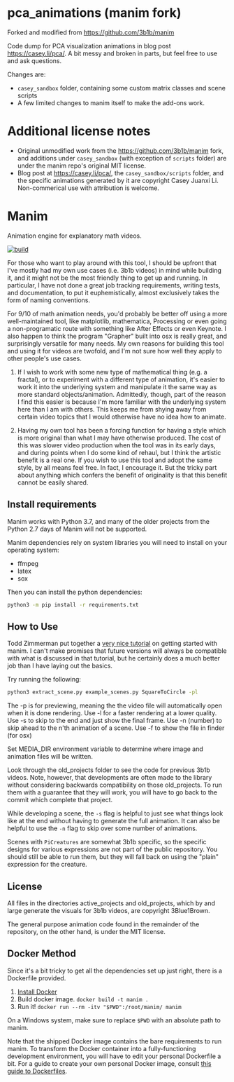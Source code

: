 # pca_animations (manim fork)

Forked and modified from https://github.com/3b1b/manim

Code dump for PCA visualization animations in blog post https://casey.li/pca/. A bit messy and broken in parts, but feel free to use and ask questions.

Changes are:

* `casey_sandbox` folder, containing some custom matrix classes and scene scripts
* A few limited changes to manim itself to make the add-ons work.

# Additional license notes

* Original unmodified work from the https://github.com/3b1b/manim fork, and additions under `casey_sandbox` (with exception of `scripts` folder) are under the manim repo's original MIT license.
* Blog post at https://casey.li/pca/, the `casey_sandbox/scripts` folder, and the specific animations generated by it are copyright Casey Juanxi Li. Non-commerical use with attribution is welcome.

# Manim
Animation engine for explanatory math videos.

[![build](https://img.shields.io/travis/3b1b/manim.svg "Travis build status")](https://travis-ci.com/3b1b/manim)


For those who want to play around with this tool, I should be upfront that I've mostly had my own use cases (i.e. 3b1b videos) in mind while building it, and it might not be the most friendly thing to get up and running.  In particular, I have not done a great job tracking requirements, writing
tests, and documentation, to put it euphemistically, almost exclusively takes the form of naming conventions.

For 9/10 of math animation needs, you'd probably be better off using a more well-maintained tool, like matplotlib, mathematica, Processing or even going a non-programatic route with something like After Effects or even Keynote. I also happen to think the program "Grapher" built into osx is really great, and surprisingly versatile for many needs.  My own reasons for building this tool and using it for videos are twofold, and I'm not sure how well they apply to other people's use cases.

  1) If I wish to work with some new type of mathematical thing (e.g. a fractal), or to experiment with a different type of animation, it's easier to work it into the underlying system and manipulate it the same way as more standard objects/animation.  Admittedly, though, part of the reason I find this easier is because I'm more familiar with the underlying system here than I am with others.  This keeps me from shying away from certain video topics that I would otherwise have no idea how to animate.

  2) Having my own tool has been a forcing function for having a style which is more original than what I may have otherwise produced. The cost of this was slower video production when the tool was in its early days, and during points when I do some kind of rehaul, but I think the artistic benefit is a real one.  If you wish to use this tool and adopt the same style, by all means feel free.  In fact, I encourage it.  But the tricky part about anything which confers the benefit of originality is that this benefit cannot be easily shared.


## Install requirements

Manim works with Python 3.7, and many of the older projects from the Python 2.7 days of Manim will not be supported.

Manim dependencies rely on system libraries you will need to install on your
operating system:
* ffmpeg
* latex
* sox

Then you can install the python dependencies:
```sh
python3 -m pip install -r requirements.txt
```

## How to Use
Todd Zimmerman put together a [very nice tutorial](https://talkingphysics.wordpress.com/2018/06/11/learning-how-to-animate-videos-using-manim-series-a-journey/) on getting started with manim.  I can't make promises that future versions will always be compatible with what is discussed in that tutorial, but he certainly does a much better job than I have laying out the basics.

Try running the following:
```sh
python3 extract_scene.py example_scenes.py SquareToCircle -pl
```

The -p is for previewing, meaning the the video file will automatically open when it is done rendering.
Use -l for a faster rendering at a lower quality.
Use -s to skip to the end and just show the final frame.
Use -n (number) to skip ahead to the n'th animation of a scene.
Use -f to show the file in finder (for osx)

Set MEDIA_DIR environment variable to determine where image and animation files will be written.

Look through the old_projects folder to see the code for previous 3b1b videos.  Note, however, that developments are often made to the library without considering backwards compatibility on those old_projects.  To run them with a guarantee that they will work, you will have to go back to the commit which complete that project.

While developing a scene, the `-s` flag is helpful to just see what things look like at the end without having to generate the full animation.  It can also be helpful to use the `-n` flag to skip over some number of animations.

Scenes with `PiCreatures` are somewhat 3b1b specific, so the specific designs for various expressions are not part of the public repository.  You should still be able to run them, but they will fall back on using the "plain" expression for the creature.

## License

All files in the directories active_projects and old_projects, which by and large generate the visuals for 3b1b videos, are copyright 3Blue1Brown.

The general purpose animation code found in the remainder of the repository, on the other hand, is under the MIT license.

## Docker Method
Since it's a bit tricky to get all the dependencies set up just right, there is
a Dockerfile provided.

1. [Install Docker](https://www.docker.com/products/overview)
2. Build docker image. `docker build -t manim .`
3. Run it! `docker run --rm -itv "$PWD":/root/manim/ manim`


On a Windows system, make sure to replace `$PWD` with an absolute path to manim.

Note that the shipped Docker image contains the bare requirements to run manim. To transform the Docker container into a fully-functioning development environment, you will have to edit your personal Dockerfile a bit. For a guide to create your own personal Docker image, consult [this guide to Dockerfiles](https://www.howtoforge.com/tutorial/how-to-create-docker-images-with-dockerfile/).
